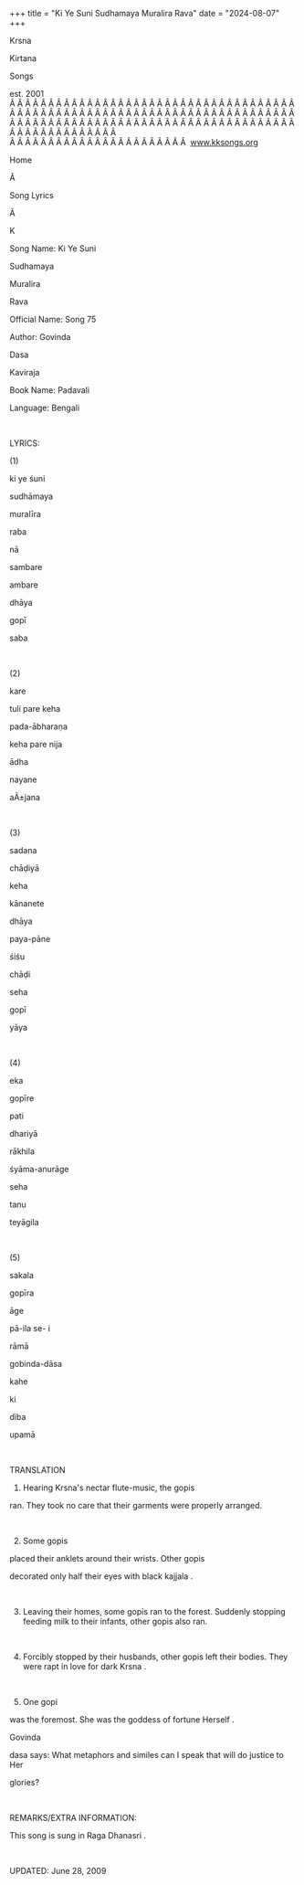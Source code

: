 +++ 
title = "Ki Ye Suni Sudhamaya Muralira Rava"
date = "2024-08-07"
+++

Krsna
 
Kirtana
 
Songs

est. 2001
Â Â Â Â Â Â Â Â Â Â Â Â Â Â Â Â Â Â Â Â Â Â Â Â Â Â Â Â Â Â Â Â Â Â Â Â Â Â Â Â Â Â Â Â Â Â Â Â Â Â Â Â Â Â Â Â Â Â Â Â Â Â Â Â Â Â Â Â Â Â Â Â Â Â Â Â Â Â Â Â Â Â Â Â Â Â Â Â Â Â Â Â Â Â Â Â Â Â Â Â Â Â Â Â Â Â Â Â Â Â Â Â Â Â Â Â Â Â Â Â Â Â Â Â Â  
Â Â Â Â Â Â Â Â Â Â Â Â Â Â Â Â Â Â Â Â Â Â Â  
www.kksongs.org








Home


Ã 
 
Song Lyrics
 
Ã 
 
K


Song Name: 
Ki
 Ye 
Suni
 
Sudhamaya
 
Muralira
 
Rava


Official Name: Song 75


Author: 
Govinda
 
Dasa
 
Kaviraja


Book Name: 
Padavali


Language: 
Bengali


 


LYRICS:


(1)


ki
 ye 
śuni
 
sudhāmaya
 
muralīra
 
raba


nā
 
sambare
 
ambare
 
dhāya
 
gopī
 
saba


 


(2)


kare
 
tuli
 pare 
keha
 
pada-ābharaṇa


keha
 pare 
nija
 
ādha
 
nayane
 
aÃ±jana


 


(3)


sadana
 
chāḍiyā
 
keha
 
kānanete
 
dhāya


paya-pāne
 
śiśu
 
chāḍi
 
seha
 
gopī
 
yāya


 


(4)


eka
 
gopīre
 
pati
 
dhariyā
 
rākhila


śyāma-anurāge
 
seha
 
tanu


teyāgila


 


(5)


sakala
 
gopīra
 
āge
 
pā-ila
 se-
i
 
rāmā


gobinda-dāsa


kahe
 
ki
 
diba


upamā


 


TRANSLATION


1) Hearing 
Krsna's
 nectar flute-music, the 
gopis

ran. They took no care that their garments were properly arranged.


 


2) Some 
gopis

placed their anklets around their wrists. Other 
gopis

decorated only half their eyes with black 
kajjala
.


 


3) Leaving their homes,
some 
gopis
 ran to the forest. Suddenly stopping
feeding milk to their infants, other 
gopis
 also ran.


 


4) Forcibly stopped by
their husbands, other 
gopis
 left their bodies. They
were rapt in love for dark 
Krsna
.


 


5) One 
gopi

was the foremost. She was the goddess of fortune 
Herself
.

Govinda
 
dasa
 says: What
metaphors and similes can I speak that will do justice to 
Her

glories?


 


REMARKS/EXTRA INFORMATION:


This
song is sung in Raga 
Dhanasri
.


 


UPDATED:
 June 28, 2009
